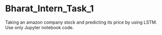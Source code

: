 # Bharat_Intern_Task_1
Taking an amazon company stock and  predicting its price by using LSTM. Use only Jupyter notebook code.
